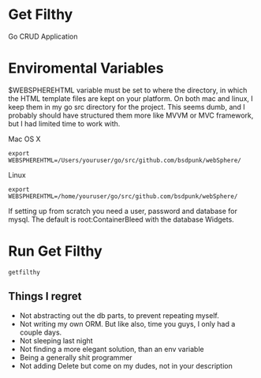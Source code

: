 # Get Filthy
Go CRUD Application 

# Enviromental Variables
$WEBSPHEREHTML variable must be set to where the directory, in which the HTML template files are kept on your platform. On both mac and linux, I keep them in my go src directory for the project. This seems dumb, and I probably should have structured them more like MVVM or MVC framework, but I had limited time to work with.

Mac OS X
```
export WEBSPHEREHTML=/Users/youruser/go/src/github.com/bsdpunk/webSphere/
```
Linux
```
export WEBSPHEREHTML=/home/youruser/go/src/github.com/bsdpunk/webSphere/
```

If setting up from scratch you need a user, password and database for mysql. The default is root:ContainerBleed with the database Widgets.



# Run Get Filthy
```
getfilthy
```

## Things I regret
* Not abstracting out the db parts, to prevent repeating myself. 
* Not writing my own ORM. But like also, time you guys, I only had a couple days.
* Not sleeping last night
* Not finding a more elegant solution, than an env variable
* Being a generally shit programmer
* Not adding Delete but come on my dudes, not in your description

